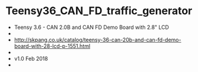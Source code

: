 # Teensy36_CAN_FD_traffic_generator

* Teensy 3.6 - CAN 2.0B and CAN FD Demo Board with 2.8" LCD
 * 
 * http://skpang.co.uk/catalog/teensy-36-can-20b-and-can-fd-demo-board-with-28-lcd-p-1551.html
 * 
 * v1.0 Feb 2018
 * 
